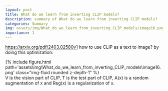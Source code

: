 ```yaml
---
layout: post
title: What do we learn from inverting CLIP models?
description: summary of What do we learn from inverting CLIP models?
categories: Summary
img: assets/img/What_do_we_learn_from_inverting_CLIP_models/image16.png 
importance: 1
---
```



https://arxiv.org/pdf/2403.02580v1
how to use CLIP as a text to image? 
by doing this optimization:
<div class="row">
        <div class="col-sm mt-3 mt-md-0">
            {% include figure.html path='assets\img\What_do_we_learn_from_inverting_CLIP_models\image16.png' class="img-fluid rounded z-depth-1" %}
        </div>
    </div>
V is the vision part of CLIP, T is the test part of CLIP, A(x) is a random augmentation of x and Reg(x) is a regularization of x. 
